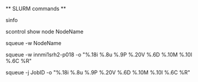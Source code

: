 ** SLURM commands **

sinfo

scontrol show node NodeName

squeue -w NodeName

squeue -w innmi1srh2-p018 -o "%.18i %.8u %.9P %.20V %.6D %.10M %.10l %.6C %R"

squeue -j JobID -o "%.18i %.8u %.9P %.20V %.6D %.10M %.10l %.6C %R"


